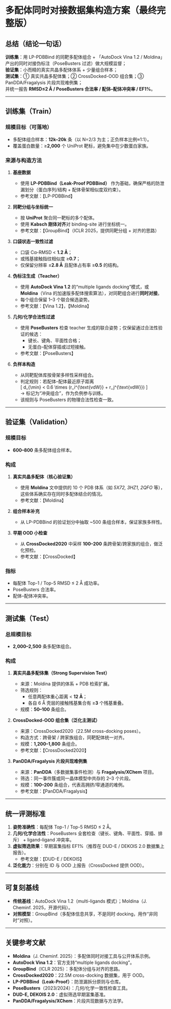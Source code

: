 # 多配体同时对接数据集构造方案（最终完整版）

## 总结（结论一句话）
**训练集**：用 LP-PDBBind 的同靶多配体组合 + 「AutoDock Vina 1.2 / Moldina」产出的同时对接伪标注（PoseBusters 过滤）做大规模监督；  
**验证集**：小而精的真实共晶多配体体系 + 少量组合样本；  
**测试集**：① 真实共晶多配体集；② CrossDocked-OOD 组合集；③ PanDDA/Fragalysis 片段共现难例集；  
并统一报告 **RMSD≤2 Å / PoseBusters 合法率 / 配体–配体冲突率 / EF1%**。  

---

## 训练集（Train）

### 规模目标（可落地）
- 多配体组合样本：**12k–20k** 条（以 N=2/3 为主；正负样本比例≈1:1）。  
- 覆盖蛋白数量：≥**2,000** 个 UniProt 靶标，避免集中在少数蛋白家族。  

### 来源与构造方法
1. **基座数据**  
   - 使用 **LP-PDBBind（Leak-Proof PDBBind）** 作为基础，确保严格的防泄漏划分（蛋白序列/结构 + 配体骨架相似度双约束）。  
   - 参考文献：【LP-PDBBind】  

2. **同靶分组与坐标统一**  
   - 按 **UniProt** 聚合同一靶标的多个配体。  
   - 使用 **Kabsch 刚体对齐**对 binding-site 进行坐标统一。  
   - 参考文献：【GroupBind】（ICLR 2025，提供同靶分组 + 对齐的思路）  

3. **口袋状态一致性过滤**  
   - 口袋 Cα-RMSD < **1.2 Å**；  
   - 或残基接触指纹相似度 ≥**0.7**；  
   - 仅保留分辨率 ≤**2.8 Å** 且配体占有率 ≥**0.5** 的结构。  

4. **伪标注生成（Teacher）**  
   - 使用 **AutoDock Vina 1.2** 的“multiple ligands docking”模式，或 **Moldina**（Vina 的加速版多配体搜索算法），对同靶组合进行**同时对接**。  
   - 每个组合保留 1–3 个联合候选姿势。  
   - 参考文献：【Vina 1.2】，【Moldina】  

5. **几何/化学合法性过滤**  
   - 使用 **PoseBusters** 检查 teacher 生成的联合姿势；仅保留通过合法性验证的候选：  
     - 键长、键角、平面性合格；  
     - 无蛋白–配体穿插或过短接触。  
   - 参考文献：【PoseBusters】  

6. **负样本构造**  
   - 从同靶配体库按骨架多样性采样组合。  
   - 判定规则：若配体–配体最近原子距离  
     \[
     d_{\min} < 0.6 \times (r_i^{\text{vdW}} + r_j^{\text{vdW}})
     \]  
     → 标记为“冲突组合”，作为负例参与训练。  
   - 该规则与 PoseBusters 的物理合法性检查一致。  

---

## 验证集（Validation）

### 规模目标
- **600–800** 条多配体组合样本。  

### 构成
1. **真实共晶多配体（核心验证集）**  
   - 使用 **Moldina** 文中提供的 10 个 PDB 体系（如 *5X72, 3HZ1, 2QFO* 等），这些体系确实存在同时多配体结合的情况。  
   - 参考文献：【Moldina】  

2. **组合样本补充**  
   - 从 LP-PDBBind 的验证划分中抽取 ~500 条组合样本，保证家族多样性。  

3. **早期 OOD 小检查**  
   - 从 **CrossDocked2020** 中采样 **100–200** 条跨骨架/跨家族的组合，做泛化预检。  
   - 参考文献：【CrossDocked】  

### 指标
- 每配体 Top-1 / Top-5 RMSD ≤ 2 Å 成功率。  
- PoseBusters 合法率。  
- 配体–配体冲突率。

---

## 测试集（Test）

### 总规模目标
- **2,000–2,500** 条多配体组合。  

### 构成
1. **真实共晶多配体集（Strong Supervision Test）**  
   - 来源：Moldina 提供的体系 + PDB 检索扩展。  
   - 筛选规则：  
     - 任意两配体重心距离 < **12 Å**；  
     - 各自 6 Å 壳层的接触残基集合有 ≥**3** 个残基重叠。  
   - 规模：**50–100** 条组合。  

2. **CrossDocked-OOD 组合集（泛化主测试）**  
   - 来源：CrossDocked2020（22.5M cross-docking poses）。  
   - 构造方式：跨骨架 / 跨家族组合，同靶配体统一对齐。  
   - 规模：**1,200–1,800** 条组合。  
   - 参考文献：【CrossDocked2020】  

3. **PanDDA/Fragalysis 片段共现难例集**  
   - 来源：**PanDDA**（多数据集事件检测）与 **Fragalysis/XChem** 项目。  
   - 筛选：同一事件簇或同一晶体模型中共存的 2–3 个片段。  
   - 规模：**100–200** 条组合，代表高拥挤/窄通道的难例。  
   - 参考文献：【PanDDA/Fragalysis】  

---

## 统一评测标准
1. **姿势准确性**：每配体 Top-1 / Top-5 RMSD ≤ 2 Å。  
2. **几何/化学合法性**：PoseBusters 全套检查（键长、键角、平面性、穿插、排斥） + ligand–ligand 冲突率。  
3. **虚拟筛选效果**：早期富集指标 EF1%（推荐在 DUD-E / DEKOIS 2.0 数据集上报告）。  
   - 参考文献：【DUD-E / DEKOIS】  
4. **泛化能力**：分别在 ID 与 OOD 上报告（CrossDocked 提供 OOD）。  

---

## 可复刻基线
- **传统基线**：AutoDock Vina 1.2（multi-ligands 模式）；Moldina（J. Cheminf. 2025，开源代码）。  
- **对照模型**：GroupBind（多配体信息共享，不是同时 docking，用作“非同时”对照）。  

---

## 关键参考文献
- **Moldina**（J. Cheminf. 2025）：多配体同时对接工具与公开体系示例。  
- **AutoDock Vina 1.2**：官方支持“multiple ligands docking”。  
- **GroupBind**（ICLR 2025）：多配体分组与对齐的思路。  
- **CrossDocked2020**：22.5M cross-docking 数据集，用于 OOD。  
- **LP-PDBBind（Leak-Proof）**：防泄漏拆分原则与仓库。  
- **PoseBusters**（2023/2024）：几何/化学一致性检查工具。  
- **DUD-E, DEKOIS 2.0**：虚拟筛选早期富集基准。  
- **PanDDA/Fragalysis/XChem**：片段共现数据与方法学。
